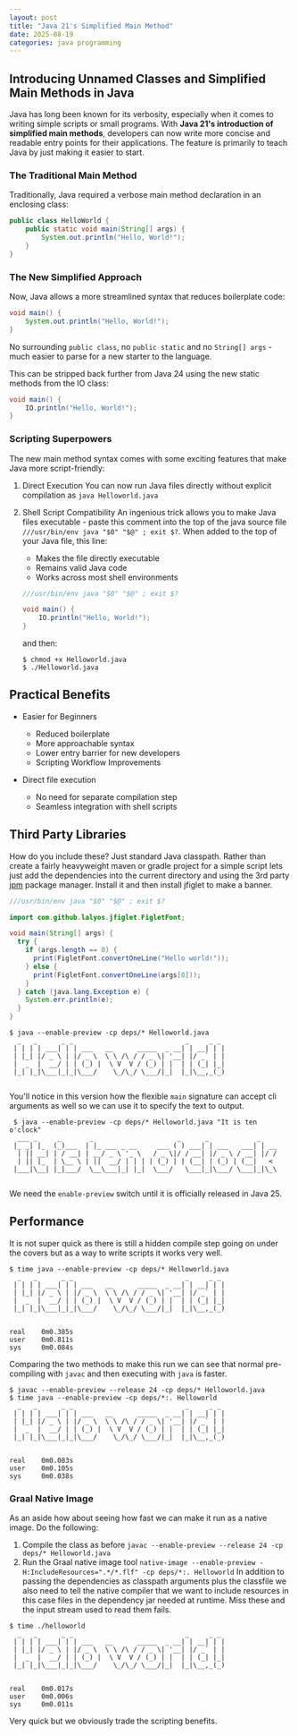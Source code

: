 ```yaml
---
layout: post
title: "Java 21's Simplified Main Method"
date: 2025-08-19
categories: java programming
---
```

## Introducing Unnamed Classes and Simplified Main Methods in Java

Java has long been known for its verbosity, especially when it comes to writing simple scripts or
small programs. With <b>Java 21's introduction of simplified main methods</b>, developers can now
write more concise and readable entry points for their applications.  The feature is primarily to
teach Java by just making it easier to start.

### The Traditional Main Method

Traditionally, Java required a verbose main method declaration in an enclosing class:

```java
public class HelloWorld {
    public static void main(String[] args) {
        System.out.println("Hello, World!");
    }
}
```

### The New Simplified Approach

Now, Java allows a more streamlined syntax that reduces boilerplate code:
```java
void main() {
    System.out.println("Hello, World!");
}
```
No surrounding `public class`, no `public static` and no `String[] args` - much easier to parse for a new
starter to the language.

This can be stripped back further from Java 24 using the new static methods from the IO class:
```java
void main() {
    IO.println("Hello, World!");
}
```
### Scripting Superpowers

The new main method syntax comes with some exciting features that make Java more script-friendly:
1. Direct Execution
You can now run Java files directly without explicit compilation as `java Helloworld.java`
2. Shell Script Compatibility
An ingenious trick allows you to make Java files executable - paste this comment into the top of the
java source file `///usr/bin/env java "$0" "$@" ; exit $?`.
   When added to the top of your Java file, this line:
   * Makes the file directly executable
   * Remains valid Java code
   * Works across most shell environments

    ```java
    ///usr/bin/env java "$0" "$@" ; exit $?
    
    void main() {
        IO.println("Hello, World!");
    }
    ```
    and then:
    ```shell
   $ chmod +x Helloworld.java
   $ ./Helloworld.java
   ```
   
## Practical Benefits
* Easier for Beginners
    * Reduced boilerplate
    * More approachable syntax
    * Lower entry barrier for new developers
    * Scripting Workflow Improvements

* Direct file execution
    * No need for separate compilation step
    * Seamless integration with shell scripts

## Third Party Libraries
How do you include these? Just standard Java classpath.  Rather than create a fairly heavyweight
maven or gradle project for a simple script lets just add the dependencies into the current
directory and using the 3rd party [jpm](https://github.com/codejive/java-jpm/releases) package
manager.  Install it and then install jfiglet to make a banner.
```java
///usr/bin/env java "$0" "$@" ; exit $?

import com.github.lalyos.jfiglet.FigletFont;

void main(String[] args) {
  try {
    if (args.length == 0) {
      print(FigletFont.convertOneLine("Hello world!"));
    } else {
      print(FigletFont.convertOneLine(args[0]));
    }
  } catch (java.lang.Exception e) {
    System.err.println(e);
  }
}
```
```shell
$ java --enable-preview -cp deps/* Helloworld.java 
  _   _      _ _                            _     _ _ 
 | | | | ___| | | ___   __      _____  _ __| | __| | |
 | |_| |/ _ \ | |/ _ \  \ \ /\ / / _ \| '__| |/ _` | |
 |  _  |  __/ | | (_) |  \ V  V / (_) | |  | | (_| |_|
 |_| |_|\___|_|_|\___/    \_/\_/ \___/|_|  |_|\__,_(_)
                                                      
```
You'll notice in this version how the flexible `main` signature can accept cli arguments as well so we can use it
to specify the text to output.
```shell
 $ java --enable-preview -cp deps/* Helloworld.java "It is ten o'clock"
  ___ _     _       _                     _      _            _    
 |_ _| |_  (_)___  | |_ ___ _ __     ___ ( ) ___| | ___   ___| | __
  | || __| | / __| | __/ _ \ '_ \   / _ \|/ / __| |/ _ \ / __| |/ /
  | || |_  | \__ \ | ||  __/ | | | | (_) | | (__| | (_) | (__|   < 
 |___|\__| |_|___/  \__\___|_| |_|  \___/   \___|_|\___/ \___|_|\_\
 
```
We need the `enable-preview` switch until it is officially released in Java 25.

## Performance
It is not super quick as there is still a hidden compile step going on under the covers but as a way
to write scripts it works very well.

```shell
$ time java --enable-preview -cp deps/* Helloworld.java 
  _   _      _ _                            _     _ _ 
 | | | | ___| | | ___   __      _____  _ __| | __| | |
 | |_| |/ _ \ | |/ _ \  \ \ /\ / / _ \| '__| |/ _` | |
 |  _  |  __/ | | (_) |  \ V  V / (_) | |  | | (_| |_|
 |_| |_|\___|_|_|\___/    \_/\_/ \___/|_|  |_|\__,_(_)
                                                      

real    0m0.385s
user    0m0.811s
sys     0m0.084s
```
Comparing the two methods to make this run we can see that normal pre-compiling with `javac` and then
executing with `java` is faster.
```shell
$ javac --enable-preview --release 24 -cp deps/* Helloworld.java 
$ time java --enable-preview -cp deps/*:. Helloworld
  _   _      _ _                            _     _ _ 
 | | | | ___| | | ___   __      _____  _ __| | __| | |
 | |_| |/ _ \ | |/ _ \  \ \ /\ / / _ \| '__| |/ _` | |
 |  _  |  __/ | | (_) |  \ V  V / (_) | |  | | (_| |_|
 |_| |_|\___|_|_|\___/    \_/\_/ \___/|_|  |_|\__,_(_)
                                                      

real    0m0.083s
user    0m0.105s
sys     0m0.038s
```

### Graal Native Image
As an aside how about seeing how fast we can make it run as a native image.
Do the following:
1. Compile the class as before `javac --enable-preview --release 24 -cp deps/* Helloworld.java `
2. Run the Graal native image tool `native-image --enable-preview -H:IncludeResources=".*/*.flf" -cp deps/*:. Helloworld`
In addition to passing the dependencies as classpath arguments plus the classfile we also need to tell
the native compiler that we want to include resources in this case files in the dependency jar needed
at runtime.  Miss these and the input stream used to read them fails.

```shell
$ time ./helloworld 
  _   _      _ _                            _     _ _ 
 | | | | ___| | | ___   __      _____  _ __| | __| | |
 | |_| |/ _ \ | |/ _ \  \ \ /\ / / _ \| '__| |/ _` | |
 |  _  |  __/ | | (_) |  \ V  V / (_) | |  | | (_| |_|
 |_| |_|\___|_|_|\___/    \_/\_/ \___/|_|  |_|\__,_(_)
                                                      

real    0m0.017s
user    0m0.006s
sys     0m0.011s
```
Very quick but we obviously trade the scripting benefits.